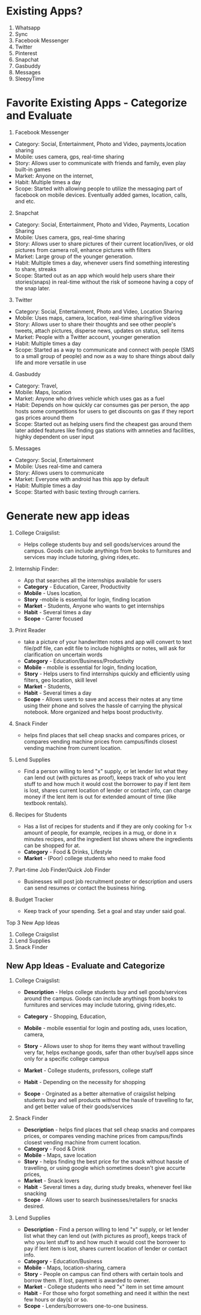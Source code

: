 # Existing Apps?
1. Whatsapp
2. Sync
3. Facebook Messenger
4. Twitter
5. Pinterest
6. Snapchat
7. Gasbuddy
8. Messages
9. SleepyTime

# Favorite Existing Apps - Categorize and Evaluate
1. Facebook Messenger
- Category: Social, Entertainment, Photo and Video, payments,location sharing
- Mobile: uses camera, gps, real-time sharing
- Story: Allows user to communicate with friends and family, even play built-in games
- Market: Anyone on the internet,
- Habit: Multiple times a day
- Scope: Started with allowing people to utilize the messaging part of facebook on mobile devices. Eventually added games, location, calls, and etc.

2. Snapchat
- Category: Social, Entertainment, Photo and Video, Payments, Location Sharing
- Mobile: Uses camera, gps, real-time sharing
- Story: Allows user to share pictures of their current location/lives, or old pictures from camera roll, enhance pictures with filters
- Market: Large group of the younger generation.
- Habit: Multiple times a day, whenever users find something interesting to share, streaks 
- Scope: Started out as an app which would help users share their stories(snaps) in real-time without the risk of someone having a copy of the snap later. 

3. Twitter
- Category: Social, Entertainment, Photo and Video, Location Sharing
- Mobile: Uses maps, camera, location, real-time sharing/live videos
- Story: Allows user to share their thoughts and see other people's tweets, attach pictures, disperse news, updates on status, sell items
- Market: People with a Twitter account, younger generation
- Habit: Multiple times a day
- Scope: Started as a way to communicate and connect with people (SMS to a small group of people) and now as a way to share things about daily life and more versatile in use

4. Gasbuddy
- Category: Travel,
- Mobile: Maps, location
- Market: Anyone who drives vehicle which uses gas as a fuel
- Habit: Depends on how quickly car consumes gas per person, the app hosts some competitions for users to get discounts on gas if they report gas prices around them
- Scope: Started out as helping users find the cheapest gas around them later added features like finding gas stations with amneties and facilities, highky dependent on user input

5. Messages
- Category: Social, Entertainment
- Mobile: Uses real-time and camera
- Story: Allows users to communicate
- Market: Everyone with android has this app by default
- Habit: Multiple times a day
- Scope: Started with basic texting through carriers.

# Generate new app ideas

1. College Craigslist:
    - Helps college students buy and sell goods/services around the campus. Goods can include anythings from books to furnitures and services may include tutoring, giving rides,etc.

2. Internship Finder:
    - App that searches all the internships available for users
    - **Category** - Education, Career, Productivity
    - **Mobile** - Uses location,
    - **Story** -mobile is essential for login, finding location
    - **Market** - Students, Anyone who wants to get internships
    - **Habit** - Several times a day
    - **Scope** - Carrer focused




1. Print Reader
    - take a picture of your handwritten notes and app will convert to text file/pdf file, can edit file to include highlights or notes, will ask for clarification on uncertain words
    - **Category** - Education/Business/Productivity
    - **Mobile** - mobile is essential for login, finding location, 
    - **Story** - Helps users to find internships quickly and efficiently using filters, geo location, skill level
    - **Market** - Students,
    - **Habit** - Several times a day
    - **Scope** - Allows users to save and access their notes at any time using their phone and solves the hassle of carrying the physical notebook. More organized and helps boost productivity.
2. Snack Finder
    - helps find places that sell cheap snacks and compares prices, or compares vending machine prices from campus/finds closest vending machine from current location.
3. Lend Supplies
    - Find a person willing to lend "x" supply, or let lender list what they can lend out (with pictures as proof), keeps track of who you lent stuff to and how much it would cost the borrower to pay if lent item is lost, shares current location of lender or contact info, can charge money if the lent item is out for extended amount of time (like textbook rentals).

5. Recipes for Students
    - Has a list of recipes for students and if they are only cooking for 1-x amount of people, for example, recipes in a mug, or done in x minutes recipes, and the ingredient list shows where the ingredients can be shopped for at.
    - **Category** - Food & Drinks, Lifestyle
    - **Market** - (Poor) college students who need to make food 
6. Part-time Job Finder/Quick Job Finder
    - Businesses will post job recruitment poster or description and users can send resumes or contact the business hiring.


1. Budget Tracker
    - Keep track of your spending. Set a goal and stay under said goal.



Top 3 New App Ideas
1. College Craigslist
2. Lend Supplies
3. Snack Finder

## New App Ideas - Evaluate and Categorize

1. College Craigslist:
    - **Description** - Helps college students buy and sell goods/services around the campus. Goods can include anythings from books to furnitures and services may include tutoring, giving rides,etc.

    - **Category** - Shopping, Education,
    
    - **Mobile** - mobile essential for login and posting ads, uses location, camera, 
    - **Story** - Allows user to shop for items they want without travelling very far, helps exchange goods, safer than other buy/sell apps since only for a specific college campus
    - **Market** - College students, professors, college staff
    - **Habit** - Depending on the necessity for shopping 
    - **Scope** - Orginated as a better alternative of craigslist helping students buy and sell products without the hassle of travelling to far, and get better value of their goods/services

2. Snack Finder
    - **Description** - helps find places that sell cheap snacks and compares prices, or compares vending machine prices from campus/finds closest vending machine from current location.
    - **Category** - Food & Drink
    - **Mobile** - Maps, save location
    - **Story** - helps finding the best price for the snack without hassle of travelling, or using google which sometimes doesn't give accurte prices,
    - **Market** - Snack lovers
    - **Habit** - Several times a day, during study breaks, whenever feel like snacking
    - **Scope** - Allows user to search businesses/retailers for snacks desired.


3. Lend Supplies
    - **Description** - Find a person willing to lend "x" supply, or let lender list what they can lend out (with pictures as proof), keeps track of who you lent stuff to and how much it would cost the borrower to pay if lent item is lost, shares current location of lender or contact info.
    - **Category** - Education/Business
    - **Mobile** - Maps, location-sharing, camera
    - **Story** - People on campus can find others with certain tools and borrow them. If lost, payment is awarded to owner.
    - **Market** - College students who need "x" item in set time amount
    - **Habit** - For those who forgot something and need it within the next few hours or day(s) or so.
    - **Scope** - Lenders/borrowers one-to-one business. 
